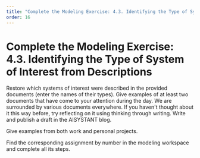 ```yaml
---
title: "Complete the Modeling Exercise: 4.3. Identifying the Type of System of Interest from Descriptions"
order: 16
---
```


# Complete the Modeling Exercise: 4.3. Identifying the Type of System of Interest from Descriptions

Restore which systems of interest were described in the provided documents (enter the names of their types). Give examples of at least two documents that have come to your attention during the day. We are surrounded by various documents everywhere. If you haven't thought about it this way before, try reflecting on it using thinking through writing. Write and publish a draft in the AISYSTANT blog.

Give examples from both work and personal projects.

Find the corresponding assignment by number in the modeling workspace and complete all its steps.